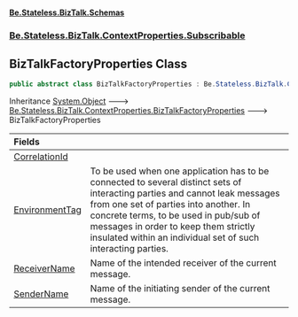 #### [Be.Stateless.BizTalk.Schemas](README.md 'README')
### [Be.Stateless.BizTalk.ContextProperties.Subscribable](Be.Stateless.BizTalk.ContextProperties.Subscribable.md 'Be.Stateless.BizTalk.ContextProperties.Subscribable')

## BizTalkFactoryProperties Class

```csharp
public abstract class BizTalkFactoryProperties : Be.Stateless.BizTalk.ContextProperties.BizTalkFactoryProperties
```

Inheritance [System.Object](https://docs.microsoft.com/en-us/dotnet/api/System.Object 'System.Object') &#129106; [Be.Stateless.BizTalk.ContextProperties.BizTalkFactoryProperties](https://docs.microsoft.com/en-us/dotnet/api/Be.Stateless.BizTalk.ContextProperties.BizTalkFactoryProperties 'Be.Stateless.BizTalk.ContextProperties.BizTalkFactoryProperties') &#129106; BizTalkFactoryProperties

| Fields | |
| :--- | :--- |
| [CorrelationId](BizTalkFactoryProperties.CorrelationId.md 'Be.Stateless.BizTalk.ContextProperties.Subscribable.BizTalkFactoryProperties.CorrelationId') | |
| [EnvironmentTag](BizTalkFactoryProperties.EnvironmentTag.md 'Be.Stateless.BizTalk.ContextProperties.Subscribable.BizTalkFactoryProperties.EnvironmentTag') | To be used when one application has to be connected to several distinct sets of interacting parties and cannot leak messages from one set of parties into another. In concrete terms, to be used in pub/sub of messages in order to keep them strictly insulated within an individual set of such interacting parties. |
| [ReceiverName](BizTalkFactoryProperties.ReceiverName.md 'Be.Stateless.BizTalk.ContextProperties.Subscribable.BizTalkFactoryProperties.ReceiverName') | Name of the intended receiver of the current message. |
| [SenderName](BizTalkFactoryProperties.SenderName.md 'Be.Stateless.BizTalk.ContextProperties.Subscribable.BizTalkFactoryProperties.SenderName') | Name of the initiating sender of the current message. |
